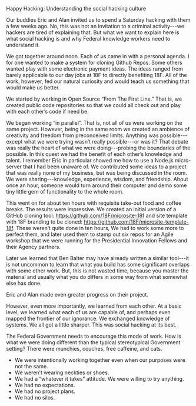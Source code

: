 Happy Hacking: Understanding the social hacking culture

Our buddies Eric and Alan invited us to spend a Saturday hacking with them a few weeks ago.  No, this was not an invitation to a criminal activity---we hackers are tired of explaining that.  But what we want to explain here is what social hacking is and why Federal knowledge workers need to understand it.

We got together around noon.  Each of us came in with a personal agenda. I for one wanted to make a system for cloning Github Repos.  Some others wanted play with some electronic payment ideas.  The ideas ranged from barely applicable to our day jobs at 18F to directly benefiting 18F.  All of the work, however, fed our natural curiosity and would teach us something that would make us better.

We started by working in Open Source “From The First Line.”  That is, we created public code repositories so that we could all check out and play with each other’s code if need be.

We began working “in parallel”.  That is, not all of us were working on the same project.  However, being in the same room we created an ambience of creativity and freedom from preconceived limits.  Anything was possible---except what we were trying wasn’t really possible---or was it?  That debate was really the heart of what we were doing---probing the boundaries of the possible. In this quest we had the benefit of each other’s knowledge and talent.  I remember Eric in particular showed me how to use a Node.js micro-server that I had been unaware of.  We contributed some ideas to a project that was really none of my business, but was being discussed in the room.  We were sharing---knowledge, experience, wisdom, and friendship. About once an hour, someone would turn around their computer and demo some tiny little gem of functionality to the whole room.

This went on for about ten hours with requisite take-out food and coffee breaks.  The results were impressive.  We created an initial version of a GitHub cloning tool: https://github.com/18F/microsite-18f and site template with 18F branding to be cloned: https://github.com/18F/microsite-template-18f.  These weren’t quite done in ten hours, We had to work some more to perfect them, and later used them to stamp out six repos for an Agile workshop that we were running for the Presidential Innovation Fellows and their Agency partners.

Later we learned that Ben Balter may have already written a similar tool---it is not uncommon to learn that what you build has some significant overlaps with some other work. But, this is not wasted time, because you master the material and usually what you do differs in some way from what somewhat else has done.

Eric and Alan made even greater progress on their project.

However, even more importantly, we learned from each other.  At a basic level, we learned what each of us are capable of, and perhaps even mapped the frontier of our ignorance. We exchanged knowledge of systems. We all got a little sharper. This was social hacking at its best.

The Federal Government needs to encourage this mode of work. How is what we were doing different than the typical stereotypical Government setting?
There were munchies, couches, free caffeine, and cats.
* We were intentionally working together even when our purposes were not the same.
* We weren’t wearing neckties or shoes.
* We had a “whatever it takes” attitude.  We were willing to try anything.
* We had no expectations.
* We had no project plans.
* We had no silos.
